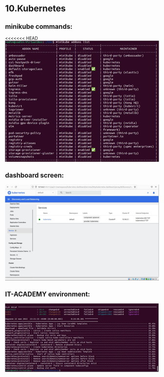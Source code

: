 # 10.Kubernetes

## minikube commands:
<<<<<<< HEAD
![minikube](minikube.png)

## dashboard screen:

![minikube](dashboard.png)

## IT-ACADEMY environment:

![minikube](environment.png)

